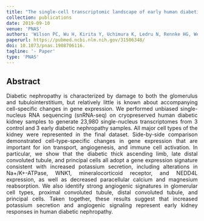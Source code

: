 ```yaml
---
title: "The single-cell transcriptomic landscape of early human diabetic nephropathy"
collection: publications
date: 2019-09-10
venue: 'PNAS'
authors: 'Wilson PC, Wu H, Kirita Y, Uchimura K, Ledru N, Rennke HG, Welling PA, Waikar SS, Humphreys BD'
paperurl: https://pubmed.ncbi.nlm.nih.gov/31506348/
doi: 10.1073/pnas.1908706116.
tagline: '- Paper'
type: 'PNAS'
---
```


<h2> Abstract </h2>
<p align= "justify">
Diabetic nephropathy is characterized by damage to both the glomerulus and tubulointerstitium, but relatively little is known about accompanying cell-specific changes in gene expression. We performed unbiased single-nucleus RNA sequencing (snRNA-seq) on cryopreserved human diabetic kidney samples to generate 23,980 single-nucleus transcriptomes from 3 control and 3 early diabetic nephropathy samples. All major cell types of the kidney were represented in the final dataset. Side-by-side comparison demonstrated cell-type-specific changes in gene expression that are important for ion transport, angiogenesis, and immune cell activation. In particular, we show that the diabetic thick ascending limb, late distal convoluted tubule, and principal cells all adopt a gene expression signature consistent with increased potassium secretion, including alterations in Na+/K+-ATPase, WNK1, mineralocorticoid receptor, and NEDD4L expression, as well as decreased paracellular calcium and magnesium reabsorption. We also identify strong angiogenic signatures in glomerular cell types, proximal convoluted tubule, distal convoluted tubule, and principal cells. Taken together, these results suggest that increased potassium secretion and angiogenic signaling represent early kidney responses in human diabetic nephropathy.
